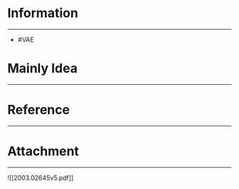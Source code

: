 # Information
---
- #VAE 

# Mainly Idea
---


# Reference
---


# Attachment
---
![[2003.02645v5.pdf]]